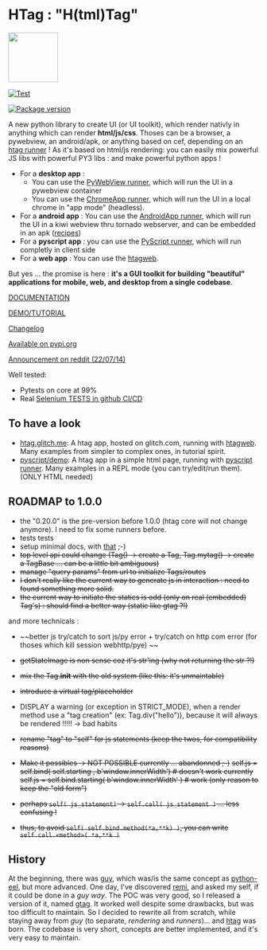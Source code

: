 # HTag : "H(tml)Tag"

<img src="https://manatlan.github.io/htag/htag.png" width="100" height="100">

[![Test](https://github.com/manatlan/htag/actions/workflows/on_commit_do_all_unittests.yml/badge.svg)](https://github.com/manatlan/htag/actions/workflows/on_commit_do_all_unittests.yml)

<a href="https://pypi.org/project/htag/">
    <img src="https://badge.fury.io/py/htag.svg?x" alt="Package version">
</a>


A new python library to create UI (or UI toolkit), which render nativly in anything which can render **html/js/css**.
Thoses can be a browser, a pywebview, an android/apk, or anything based on cef, depending on an [htag runner](https://manatlan.github.io/htag/runners/) !
As it's based on html/js rendering: you can easily mix powerful JS libs with powerful PY3 libs : and make powerful python apps !

 * For a **desktop app** : 
    * You can use the [PyWebView runner](https://manatlan.github.io/htag/runners/#pywebwiew), which will run the UI in a pywebview container 
    * You can use the [ChromeApp runner](https://manatlan.github.io/htag/runners/#chromeapp), which will run the UI in a local chrome in "app mode" (headless).
 * For a **android app** : You can use the [AndroidApp runner](https://manatlan.github.io/htag/runners/#androidapp), which will run the UI in a kiwi webview thru tornado webserver, and can be embedded in an apk ([recipes](https://github.com/manatlan/htagapk))
 * For a **pyscript app** : you can use the [PyScript runner](https://manatlan.github.io/htag/runners/#pyscript), which will run completly in client side
 * For a **web app** : You can use the [htagweb](https://github.com/manatlan/htagweb).

But yes … the promise is here : **it's a GUI toolkit for building "beautiful" applications for mobile, web, and desktop from a single codebase**.

[DOCUMENTATION](https://manatlan.github.io/htag/)

[DEMO/TUTORIAL](https://htag.glitch.me/)

[Changelog](https://github.com/manatlan/htag/releases)

[Available on pypi.org](https://pypi.org/project/htag/)

[Announcement on reddit (22/07/14)](https://www.reddit.com/r/Python/comments/vysnci/htag_a_new_gui_tookit_for_webdesktopandroid_from/)


Well tested:
 - Pytests on core at 99%
 - Real [Selenium TESTS in github CI/CD](https://github.com/manatlan/htag/actions/workflows/selenium.yaml)

## To have a look

 * [htag.glitch.me](https://htag.glitch.me/): A htag app, hosted on glitch.com, running with [htagweb](https://github.com/manatlan/htagweb). Many examples from simpler to complex ones, in tutorial spirit.
 * [pyscript/demo](https://raw.githack.com/manatlan/htag/main/examples/pyscript_demo.html): A htag app in a simple html page, running with [pyscript runner](https://manatlan.github.io/htag/runners/#pyscript). Many examples in a REPL mode (you can try/edit/run them). (ONLY HTML needed)

## ROADMAP to 1.0.0

 * the "0.20.0" is the pre-version before 1.0.0 (htag core will not change anymore). I need to fix some runners before.
 * tests tests
 * setup minimal docs, with [that](https://realpython.com/python-project-documentation-with-mkdocs/) ;-)
 * ~~top level api could change (Tag() -> create a Tag, Tag.mytag() -> create a TagBase ... can be a little bit ambiguous)~~
 * ~~manage "query params" from url to initialize Tags/routes~~
 * ~~I don't really like the current way to generate js in interaction : need to found something more solid.~~
 * ~~the current way to initiate the statics is odd (only on real (embedded) Tag's) : should find a better way (static like gtag ?!)~~

and more technicals :
- ~~better js try/catch to sort js/py error + try/catch on http com error (for thoses which kill session webhttp/pye) ~~
- ~~getStateImage is non sense coz it's str'ing (why not returning the str ?!)~~
- ~~mix the Tag.__init__ with the old system (like this: it's unmaintable)~~
- ~~introduce a virtual tag/placeholder~~
- DISPLAY a warning (or exception in STRICT_MODE), when a render method use a "tag creation" (ex: Tag.div("hello")), because it will always be rendered !!!!! -> bad habits

- ~~rename "tag" to "self" for js statements (keep the twos, for compatibility reasons)~~
- ~~Make it possibles -> NOT POSSIBLE currently ... abandonned ;-)~~
    ~~self.js = self.bind( self.starting , b'window.innerWidth') # doesn't work currently~~
    ~~self.js = self.bind.starting( b'window.innerWidth' ) # work (only reason to keep the "old form")~~

- ~~perhaps `self( js_statement)` -> `self.call( js_statement )` ... less confusing !~~
- ~~thus, to avoid `self( self.bind.method(*a,**k) )`, you can write `self.call.<method>( *a,**k )`~~



## History

At the beginning, there was [guy](https://github.com/manatlan/guy), which was/is the same concept as [python-eel](https://github.com/ChrisKnott/Eel), but more advanced.
One day, I've discovered [remi](https://github.com/rawpython/remi), and asked my self, if it could be done in a *guy way*. The POC was very good, so I released
a version of it, named [gtag](https://github.com/manatlan/gtag). It worked well despite some drawbacks, but was too difficult to maintain. So I decided to rewrite all
from scratch, while staying away from *guy* (to separate, *rendering* and *runners*)... and [htag](https://github.com/manatlan/htag) was born. The codebase is very short, concepts are better implemented, and it's very easy to maintain.


